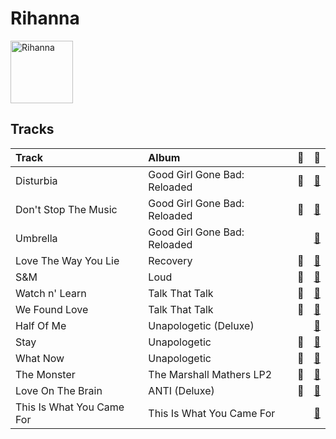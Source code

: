 
# Rihanna


<img src="https://i.scdn.co/image/ab6761610000e5eb019d6873a01987cbe35888cd" alt="Rihanna" width="100" />

## Tracks

| Track                     | Album                        | 💚   | 🔗                                                          |
|:--------------------------|:-----------------------------|:----|:-----------------------------------------------------------|
| Disturbia                 | Good Girl Gone Bad: Reloaded | 💚   | [🔗](https://open.spotify.com/track/2VOomzT6VavJOGBeySqaMc) |
| Don't Stop The Music      | Good Girl Gone Bad: Reloaded | 💚   | [🔗](https://open.spotify.com/track/0ByMNEPAPpOR5H69DVrTNy) |
| Umbrella                  | Good Girl Gone Bad: Reloaded |     | [🔗](https://open.spotify.com/track/49FYlytm3dAAraYgpoJZux) |
| Love The Way You Lie      | Recovery                     | 💚   | [🔗](https://open.spotify.com/track/15JINEqzVMv3SvJTAXAKED) |
| S&M                       | Loud                         | 💚   | [🔗](https://open.spotify.com/track/08Bfk5Y2S5fCxgxk371Eel) |
| Watch n' Learn            | Talk That Talk               | 💚   | [🔗](https://open.spotify.com/track/1ROCX1nquOZ5i05YfGysu0) |
| We Found Love             | Talk That Talk               | 💚   | [🔗](https://open.spotify.com/track/0U10zFw4GlBacOy9VDGfGL) |
| Half Of Me                | Unapologetic (Deluxe)        |     | [🔗](https://open.spotify.com/track/4bXImuY3OhNXhbQbVLFHKp) |
| Stay                      | Unapologetic                 | 💚   | [🔗](https://open.spotify.com/track/1AoKQqqkNTpmWqW8HKs8oL) |
| What Now                  | Unapologetic                 | 💚   | [🔗](https://open.spotify.com/track/5I6KaV4xAc6ZYyOgEtp6dc) |
| The Monster               | The Marshall Mathers LP2     | 💚   | [🔗](https://open.spotify.com/track/48RrDBpOSSl1aLVCalGl5C) |
| Love On The Brain         | ANTI (Deluxe)                | 💚   | [🔗](https://open.spotify.com/track/5oO3drDxtziYU2H1X23ZIp) |
| This Is What You Came For | This Is What You Came For    |     | [🔗](https://open.spotify.com/track/0azC730Exh71aQlOt9Zj3y) |